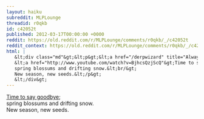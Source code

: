 ```yaml
---
layout: haiku
subreddit: MLPLounge
threadid: r0qkb
id: c42052t
published: 2012-03-17T00:00:00 +0000
reddit: https://old.reddit.com/r/MLPLounge/comments/r0qkb/_/c42052t
reddit_context: https://old.reddit.com/r/MLPLounge/comments/r0qkb/_/c42052t?context=3
html: |
   &lt;div class="md"&gt;&lt;p&gt;&lt;a href="/derpwizard" title="Always Relevant / Transience In All Life Walks / Paper Bag And Pen"&gt;&lt;/a&gt;
   &lt;a href="http://www.youtube.com/watch?v=BjhcsQzjScQ"&gt;Time to say goodbye&lt;/a&gt;;&lt;br/&gt;
   spring blossums and drifting snow.&lt;br/&gt;
   New season, new seeds.&lt;/p&gt;
   &lt;/div&gt;
---
```


[](/derpwizard "Always Relevant / Transience In All Life Walks / Paper Bag And Pen")
[Time to say goodbye](http://www.youtube.com/watch?v=BjhcsQzjScQ);  
spring blossums and drifting snow.  
New season, new seeds.